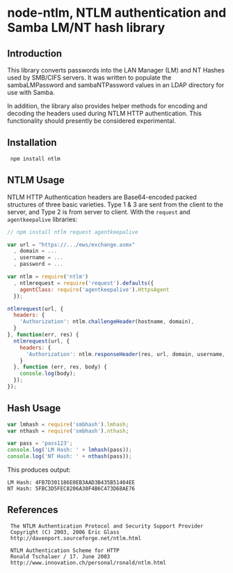 # node-ntlm, NTLM authentication and Samba LM/NT hash library

## Introduction

This library converts passwords into the LAN Manager (LM) and
NT Hashes used by SMB/CIFS servers.  It was written to populate
the sambaLMPassword and sambaNTPassword values in an LDAP directory
for use with Samba.

In addition, the library also provides helper methods for encoding
and decoding the headers used during NTLM HTTP authentication.  This
functionality should presently be considered experimental.

## Installation

     npm install ntlm

## NTLM Usage

NTLM HTTP Authentication headers are Base64-encoded packed structures of
three basic varieties.  Type 1 & 3 are sent from the client to the server,
and Type 2 is from server to client. With the `request` and `agentkeepalive` libraries:

```javascript
// npm install ntlm request agentkeepalive

var url = "https://.../ews/exchange.asmx"
  , domain = ...
  , username = ...
  , password = ...

var ntlm = require('ntlm')
  , ntlmrequest = require('request').defaults({
    agentClass: require('agentkeepalive').HttpsAgent
  });

ntlmrequest(url, {
  headers: {
    'Authorization': ntlm.challengeHeader(hostname, domain),
  }
}, function(err, res) {
  ntlmrequest(url, {
    headers: {
      'Authorization': ntlm.responseHeader(res, url, domain, username, password)
    }
  }, function (err, res, body) {
    console.log(body);
  });
});
```

## Hash Usage

```javascript
var lmhash = require('smbhash').lmhash;
var nthash = require('smbhash').nthash;

var pass = 'pass123';
console.log('LM Hash: ' + lmhash(pass));
console.log('NT Hash: ' + nthash(pass));
```

This produces output:

```
LM Hash: 4FB7D301186E0EB3AAD3B435B51404EE
NT Hash: 5FBC3D5FEC8206A30F4B6C473D68AE76
```

## References

     The NTLM Authentication Protocol and Security Support Provider
     Copyright (C) 2003, 2006 Eric Glass
     http://davenport.sourceforge.net/ntlm.html
     
     NTLM Authentication Scheme for HTTP
     Ronald Tschalaer / 17. June 2003
     http://www.innovation.ch/personal/ronald/ntlm.html

